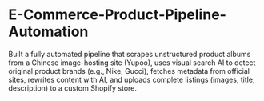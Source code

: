 # E-Commerce-Product-Pipeline-Automation
Built a fully automated pipeline that scrapes unstructured product albums from a Chinese image-hosting site (Yupoo), uses visual search AI to detect original product brands (e.g., Nike, Gucci), fetches metadata from official sites, rewrites content with AI, and uploads complete listings (images, title, description) to a custom Shopify store.
